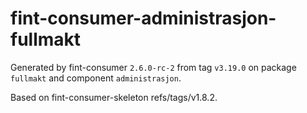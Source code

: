 # fint-consumer-administrasjon-fullmakt

Generated by fint-consumer `2.6.0-rc-2` from tag `v3.19.0` on package `fullmakt` and component `administrasjon`.

Based on fint-consumer-skeleton refs/tags/v1.8.2.

